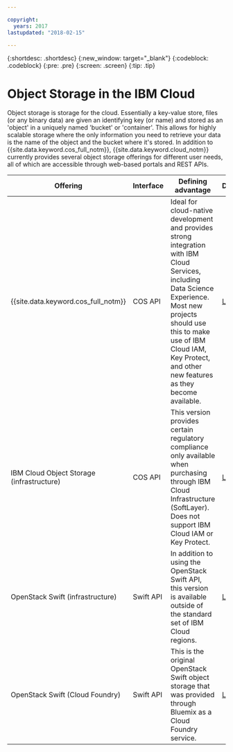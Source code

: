 ```yaml
---

copyright:
  years: 2017
lastupdated: "2018-02-15"

---
```

{:shortdesc: .shortdesc}
{:new_window: target="_blank"}
{:codeblock: .codeblock}
{:pre: .pre}
{:screen: .screen}
{:tip: .tip}


# Object Storage in the IBM Cloud

Object storage is storage for the cloud.  Essentially a key-value store, files (or any binary data) are given an identifying key (or name) and stored as an 'object' in a uniquely named 'bucket' or 'container'. This allows for highly scalable storage where the only information you need to retrieve your data is the name of the object and the bucket where it's stored.
In addition to {{site.data.keyword.cos_full_notm}}, {{site.data.keyword.cloud_notm}} currently provides several object storage offerings for different user needs, all of which are accessible through web-based portals and REST APIs.

| Offering                                   | Interface | Defining advantage                             | Docs |
|--------------------------------------------|-----------|------------------------------------------------|------|
| {{site.data.keyword.cos_full_notm}}        | COS API   | Ideal for cloud-native development and provides strong integration with IBM Cloud Services, including Data Science Experience. Most new projects should use this to make use of IBM Cloud IAM, Key Protect, and other new features as they become available. | [Link](/docs/services/cloud-object-storage/getting-started.html) |
| IBM Cloud Object Storage (infrastructure)  | COS API   | This version provides certain regulatory compliance only available when purchasing through IBM Cloud Infrastructure (SoftLayer).  Does not support IBM Cloud IAM or Key Protect. | [Link](/docs/infrastructure/cloud-object-storage-infrastructure/quickstart.html) |
| OpenStack Swift (infrastructure)           | Swift API | In addition to using the OpenStack Swift API, this version is available outside of the standard set of IBM Cloud regions. | [Link](/docs/infrastructure/objectstorage-swift/index.html) |
| OpenStack Swift (Cloud Foundry)            | Swift API | This is the original OpenStack Swift object storage that was provided through Bluemix as a Cloud Foundry service. | [Link](/docs/services/ObjectStorage/index.html) |
